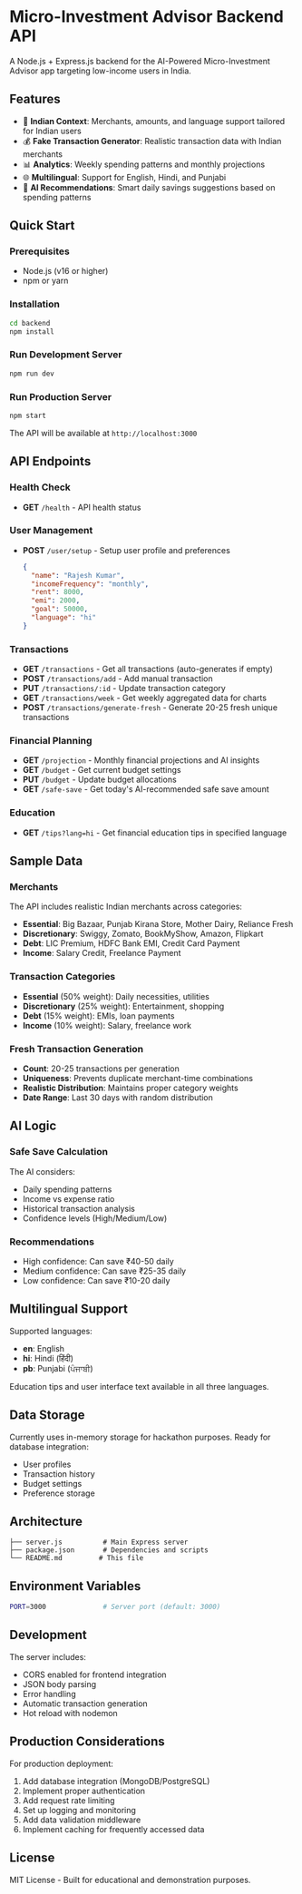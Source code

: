 # Micro-Investment Advisor Backend API

A Node.js + Express.js backend for the AI-Powered Micro-Investment Advisor app targeting low-income users in India.

## Features

- 🏦 **Indian Context**: Merchants, amounts, and language support tailored for Indian users
- 💰 **Fake Transaction Generator**: Realistic transaction data with Indian merchants
- 📊 **Analytics**: Weekly spending patterns and monthly projections
- 🌐 **Multilingual**: Support for English, Hindi, and Punjabi
- 🤖 **AI Recommendations**: Smart daily savings suggestions based on spending patterns

## Quick Start

### Prerequisites
- Node.js (v16 or higher)
- npm or yarn

### Installation

```bash
cd backend
npm install
```

### Run Development Server

```bash
npm run dev
```

### Run Production Server

```bash
npm start
```

The API will be available at `http://localhost:3000`

## API Endpoints

### Health Check
- **GET** `/health` - API health status

### User Management
- **POST** `/user/setup` - Setup user profile and preferences
  ```json
  {
    "name": "Rajesh Kumar",
    "incomeFrequency": "monthly",
    "rent": 8000,
    "emi": 2000,
    "goal": 50000,
    "language": "hi"
  }
  ```

### Transactions
- **GET** `/transactions` - Get all transactions (auto-generates if empty)
- **POST** `/transactions/add` - Add manual transaction
- **PUT** `/transactions/:id` - Update transaction category
- **GET** `/transactions/week` - Get weekly aggregated data for charts
- **POST** `/transactions/generate-fresh` - Generate 20-25 fresh unique transactions

### Financial Planning
- **GET** `/projection` - Monthly financial projections and AI insights
- **GET** `/budget` - Get current budget settings
- **PUT** `/budget` - Update budget allocations
- **GET** `/safe-save` - Get today's AI-recommended safe save amount

### Education
- **GET** `/tips?lang=hi` - Get financial education tips in specified language

## Sample Data

### Merchants
The API includes realistic Indian merchants across categories:
- **Essential**: Big Bazaar, Punjab Kirana Store, Mother Dairy, Reliance Fresh
- **Discretionary**: Swiggy, Zomato, BookMyShow, Amazon, Flipkart
- **Debt**: LIC Premium, HDFC Bank EMI, Credit Card Payment
- **Income**: Salary Credit, Freelance Payment

### Transaction Categories
- **Essential** (50% weight): Daily necessities, utilities
- **Discretionary** (25% weight): Entertainment, shopping
- **Debt** (15% weight): EMIs, loan payments
- **Income** (10% weight): Salary, freelance work

### Fresh Transaction Generation
- **Count**: 20-25 transactions per generation
- **Uniqueness**: Prevents duplicate merchant-time combinations
- **Realistic Distribution**: Maintains proper category weights
- **Date Range**: Last 30 days with random distribution

## AI Logic

### Safe Save Calculation
The AI considers:
- Daily spending patterns
- Income vs expense ratio
- Historical transaction analysis
- Confidence levels (High/Medium/Low)

### Recommendations
- High confidence: Can save ₹40-50 daily
- Medium confidence: Can save ₹25-35 daily  
- Low confidence: Can save ₹10-20 daily

## Multilingual Support

Supported languages:
- **en**: English
- **hi**: Hindi (हिंदी)
- **pb**: Punjabi (ਪੰਜਾਬੀ)

Education tips and user interface text available in all three languages.

## Data Storage

Currently uses in-memory storage for hackathon purposes. Ready for database integration:
- User profiles
- Transaction history
- Budget settings
- Preference storage

## Architecture

```
├── server.js          # Main Express server
├── package.json       # Dependencies and scripts
└── README.md         # This file
```

## Environment Variables

```bash
PORT=3000              # Server port (default: 3000)
```

## Development

The server includes:
- CORS enabled for frontend integration
- JSON body parsing
- Error handling
- Automatic transaction generation
- Hot reload with nodemon

## Production Considerations

For production deployment:
1. Add database integration (MongoDB/PostgreSQL)
2. Implement proper authentication
3. Add request rate limiting
4. Set up logging and monitoring
5. Add data validation middleware
6. Implement caching for frequently accessed data

## License

MIT License - Built for educational and demonstration purposes.